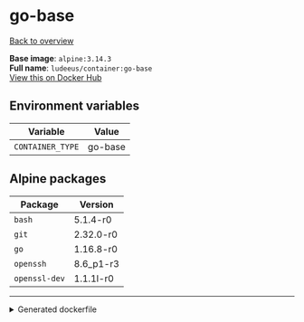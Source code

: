 # go-base

[Back to overview](../index.md)

**Base image**: `alpine:3.14.3`  
**Full name**: `ludeeus/container:go-base`  
[View this on Docker Hub](https://hub.docker.com/r/ludeeus/container/tags?page=1&name=go-base)

## Environment variables

Variable | Value 
-- | --
`CONTAINER_TYPE` | go-base

## Alpine packages

Package | Version 
-- | --
`bash` | 5.1.4-r0
`git` | 2.32.0-r0
`go` | 1.16.8-r0
`openssh` | 8.6_p1-r3
`openssl-dev` | 1.1.1l-r0



***
<details>
<summary>Generated dockerfile</summary>

<pre>
FROM alpine:3.14.3

ENV CONTAINER_TYPE=go-base



RUN  \ 
    apk add --no-cache  \ 
        bash=5.1.4-r0 \ 
        git=2.32.0-r0 \ 
        go=1.16.8-r0 \ 
        openssh=8.6_p1-r3 \ 
        openssl-dev=1.1.1l-r0 \ 
    && rm -rf /var/cache/apk/* \ 
    && rm -fr /tmp/* /var/{cache,log}/*




</pre>

<i>This is a generated version of the context used while building the container, some of the labels will not be correct since they use information in the action that publishes the container</i>
</details>
